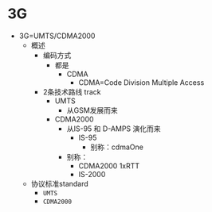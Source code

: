 # 3G

* 3G=UMTS/CDMA2000
  * 概述
    * 编码方式
      * 都是
        * CDMA
          * CDMA=Code Division Multiple Access
    * 2条技术路线 track
      * UMTS
        * 从GSM发展而来
      * CDMA2000
        * 从IS-95 和 D-AMPS 演化而来
          * IS-95
            * 别称：cdmaOne
        * 别称：
          * CDMA2000 1xRTT
          * IS-2000
  * 协议标准standard
    * `UMTS`
    * `CDMA2000`
